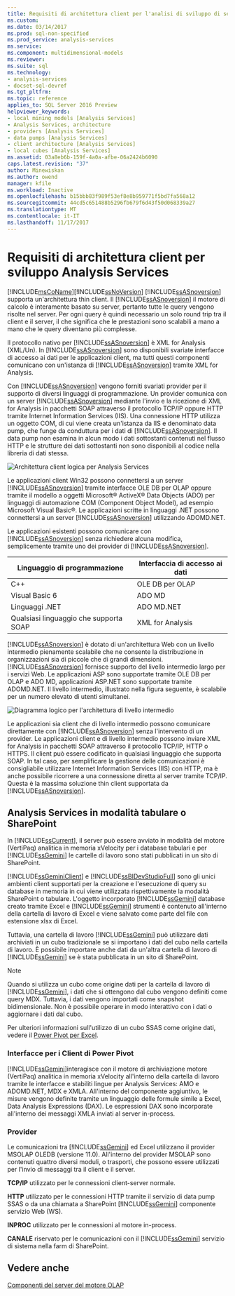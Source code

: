 ```yaml
---
title: Requisiti di architettura client per l'analisi di sviluppo di servizi | Documenti Microsoft
ms.custom: 
ms.date: 03/14/2017
ms.prod: sql-non-specified
ms.prod_service: analysis-services
ms.service: 
ms.component: multidimensional-models
ms.reviewer: 
ms.suite: sql
ms.technology:
- analysis-services
- docset-sql-devref
ms.tgt_pltfrm: 
ms.topic: reference
applies_to: SQL Server 2016 Preview
helpviewer_keywords:
- local mining models [Analysis Services]
- Analysis Services, architecture
- providers [Analysis Services]
- data pumps [Analysis Services]
- client architecture [Analysis Services]
- local cubes [Analysis Services]
ms.assetid: 03a8eb6b-159f-4a0a-afbe-06a2424b6090
caps.latest.revision: "37"
author: Minewiskan
ms.author: owend
manager: kfile
ms.workload: Inactive
ms.openlocfilehash: b15bbb83f989f53ef8e8b959771f5bd7fa568a12
ms.sourcegitcommit: 44cd5c651488b5296fb679f6d43f50d068339a27
ms.translationtype: MT
ms.contentlocale: it-IT
ms.lasthandoff: 11/17/2017
---
```

# <a name="client-architecture-requirements-for-analysis-services-development"></a>Requisiti di architettura client per sviluppo Analysis Services
  [!INCLUDE[msCoName](../../../includes/msconame-md.md)][!INCLUDE[ssNoVersion](../../../includes/ssnoversion-md.md)] [!INCLUDE[ssASnoversion](../../../includes/ssasnoversion-md.md)] supporta un'architettura thin client. Il [!INCLUDE[ssASnoversion](../../../includes/ssasnoversion-md.md)] il motore di calcolo è interamente basato su server, pertanto tutte le query vengono risolte nel server. Per ogni query è quindi necessario un solo round trip tra il client e il server, il che significa che le prestazioni sono scalabili a mano a mano che le query diventano più complesse.  
  
 Il protocollo nativo per [!INCLUDE[ssASnoversion](../../../includes/ssasnoversion-md.md)] è XML for Analysis (XML/Un). In [!INCLUDE[ssASnoversion](../../../includes/ssasnoversion-md.md)] sono disponibili svariate interfacce di accesso ai dati per le applicazioni client, ma tutti questi componenti comunicano con un'istanza di [!INCLUDE[ssASnoversion](../../../includes/ssasnoversion-md.md)] tramite XML for Analysis.  
  
 Con [!INCLUDE[ssASnoversion](../../../includes/ssasnoversion-md.md)] vengono forniti svariati provider per il supporto di diversi linguaggi di programmazione. Un provider comunica con un server [!INCLUDE[ssASnoversion](../../../includes/ssasnoversion-md.md)] mediante l'invio e la ricezione di XML for Analysis in pacchetti SOAP attraverso il protocollo TCP/IP oppure HTTP tramite Internet Information Services (IIS). Una connessione HTTP utilizza un oggetto COM, di cui viene creata un'istanza da IIS e denominato data pump, che funge da conduttura per i dati di [!INCLUDE[ssASnoversion](../../../includes/ssasnoversion-md.md)]. Il data pump non esamina in alcun modo i dati sottostanti contenuti nel flusso HTTP e le strutture dei dati sottostanti non sono disponibili al codice nella libreria di dati stessa.  
  
 ![Architettura client logica per Analysis Services](../../../analysis-services/multidimensional-models/olap-physical/media/as-clientarch9.gif "architettura client logica per Analysis Services")  
  
 Le applicazioni client Win32 possono connettersi a un server [!INCLUDE[ssASnoversion](../../../includes/ssasnoversion-md.md)] tramite interfacce OLE DB per OLAP oppure tramite il modello a oggetti Microsoft® ActiveX® Data Objects (ADO) per linguaggi di automazione COM (Component Object Model), ad esempio Microsoft Visual Basic®. Le applicazioni scritte in linguaggi .NET possono connettersi a un server [!INCLUDE[ssASnoversion](../../../includes/ssasnoversion-md.md)] utilizzando ADOMD.NET.  
  
 Le applicazioni esistenti possono comunicare con [!INCLUDE[ssASnoversion](../../../includes/ssasnoversion-md.md)] senza richiedere alcuna modifica, semplicemente tramite uno dei provider di [!INCLUDE[ssASnoversion](../../../includes/ssasnoversion-md.md)].  
  
|Linguaggio di programmazione|Interfaccia di accesso ai dati|  
|--------------------------|---------------------------|  
|C++|OLE DB per OLAP|  
|Visual Basic 6|ADO MD|  
|Linguaggi .NET|ADO MD.NET|  
|Qualsiasi linguaggio che supporta SOAP|XML for Analysis|  
  
 [!INCLUDE[ssASnoversion](../../../includes/ssasnoversion-md.md)] è dotato di un'architettura Web con un livello intermedio pienamente scalabile che ne consente la distribuzione in organizzazioni sia di piccole che di grandi dimensioni. [!INCLUDE[ssASnoversion](../../../includes/ssasnoversion-md.md)] fornisce supporto del livello intermedio largo per i servizi Web. Le applicazioni ASP sono supportate tramite OLE DB per OLAP e ADO MD, applicazioni ASP.NET sono supportate tramite ADOMD.NET. Il livello intermedio, illustrato nella figura seguente, è scalabile per un numero elevato di utenti simultanei.  
  
 ![Diagramma logico per l'architettura di livello intermedio](../../../analysis-services/multidimensional-models/olap-physical/media/as-midtierarch9.gif "diagramma logico per l'architettura di livello intermedio")  
  
 Le applicazioni sia client che di livello intermedio possono comunicare direttamente con [!INCLUDE[ssASnoversion](../../../includes/ssasnoversion-md.md)] senza l'intervento di un provider. Le applicazioni client e di livello intermedio possono inviare XML for Analysis in pacchetti SOAP attraverso il protocollo TCP/IP, HTTP o HTTPS. Il client può essere codificato in qualsiasi linguaggio che supporta SOAP. In tal caso, per semplificare la gestione delle comunicazioni è consigliabile utilizzare Internet Information Services (IIS) con HTTP, ma è anche possibile ricorrere a una connessione diretta al server tramite TCP/IP. Questa è la massima soluzione thin client supportata da [!INCLUDE[ssASnoversion](../../../includes/ssasnoversion-md.md)].  
  
## <a name="analysis-services-in-tabular-or-sharepoint-mode"></a>Analysis Services in modalità tabulare o SharePoint  
 In [!INCLUDE[ssCurrent](../../../includes/sscurrent-md.md)], il server può essere avviato in modalità del motore (VertiPaq) analitica in memoria xVelocity per i database tabulari e per [!INCLUDE[ssGemini](../../../includes/ssgemini-md.md)] le cartelle di lavoro sono stati pubblicati in un sito di SharePoint.  
  
 [!INCLUDE[ssGeminiClient](../../../includes/ssgeminiclient-md.md)] e [!INCLUDE[ssBIDevStudioFull](../../../includes/ssbidevstudiofull-md.md)] sono gli unici ambienti client supportati per la creazione e l'esecuzione di query su database in memoria in cui viene utilizzata rispettivamente la modalità SharePoint o tabulare. L'oggetto incorporato [!INCLUDE[ssGemini](../../../includes/ssgemini-md.md)] database creato tramite Excel e [!INCLUDE[ssGemini](../../../includes/ssgemini-md.md)] strumenti è contenuto all'interno della cartella di lavoro di Excel e viene salvato come parte del file con estensione xlsx di Excel.  
  
 Tuttavia, una cartella di lavoro [!INCLUDE[ssGemini](../../../includes/ssgemini-md.md)] può utilizzare dati archiviati in un cubo tradizionale se si importano i dati del cubo nella cartella di lavoro. È possibile importare anche dati da un'altra cartella di lavoro di [!INCLUDE[ssGemini](../../../includes/ssgemini-md.md)] se è stata pubblicata in un sito di SharePoint.  
  
> [!NOTE]  
>  Quando si utilizza un cubo come origine dati per la cartella di lavoro di [!INCLUDE[ssGemini](../../../includes/ssgemini-md.md)], i dati che si ottengono dal cubo vengono definiti come query MDX. Tuttavia, i dati vengono importati come snapshot bidimensionale. Non è possibile operare in modo interattivo con i dati o aggiornare i dati dal cubo.  
  
 Per ulteriori informazioni sull'utilizzo di un cubo SSAS come origine dati, vedere il [Power Pivot per Excel](http://go.microsoft.com/fwlink/?LinkId=164234).  
  
### <a name="interfaces-for-power-pivot-client"></a>Interfacce per i Client di Power Pivot  
 [!INCLUDE[ssGemini](../../../includes/ssgemini-md.md)]interagisce con il motore di archiviazione motore (VertiPaq) analitica in memoria xVelocity all'interno della cartella di lavoro tramite le interfacce e stabiliti lingue per Analysis Services: AMO e ADOMD.NET, MDX e XMLA. All'interno del componente aggiuntivo, le misure vengono definite tramite un linguaggio delle formule simile a Excel, Data Analysis Expressions (DAX). Le espressioni DAX sono incorporate all'interno dei messaggi XMLA inviati al server in-process.  
  
### <a name="providers"></a>Provider  
 Le comunicazioni tra [!INCLUDE[ssGemini](../../../includes/ssgemini-md.md)] ed Excel utilizzano il provider MSOLAP OLEDB (versione 11.0). All'interno del provider MSOLAP sono contenuti quattro diversi moduli, o trasporti, che possono essere utilizzati per l'invio di messaggi tra il client e il server.  
  
 **TCP/IP** utilizzato per le connessioni client-server normale.  
  
 **HTTP** utilizzato per le connessioni HTTP tramite il servizio di data pump SSAS o da una chiamata a SharePoint [!INCLUDE[ssGemini](../../../includes/ssgemini-md.md)] componente servizio Web (WS).  
  
 **INPROC** utilizzato per le connessioni al motore in-process.  
  
 **CANALE** riservato per le comunicazioni con il [!INCLUDE[ssGemini](../../../includes/ssgemini-md.md)] servizio di sistema nella farm di SharePoint.  
  
## <a name="see-also"></a>Vedere anche  
 [Componenti del server del motore OLAP](../../../analysis-services/multidimensional-models/olap-physical/olap-engine-server-components.md)  
  
  
